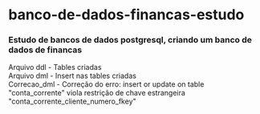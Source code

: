 # banco-de-dados-financas-estudo  
### Estudo de bancos de dados postgresql, criando um banco de dados de financas  

Arquivo ddl - Tables criadas  
Arquivo dml - Insert nas tables criadas  
Correcao_dml - Correção do erro: insert or update on table "conta_corrente" viola restrição de chave estrangeira "conta_corrente_cliente_numero_fkey"  

